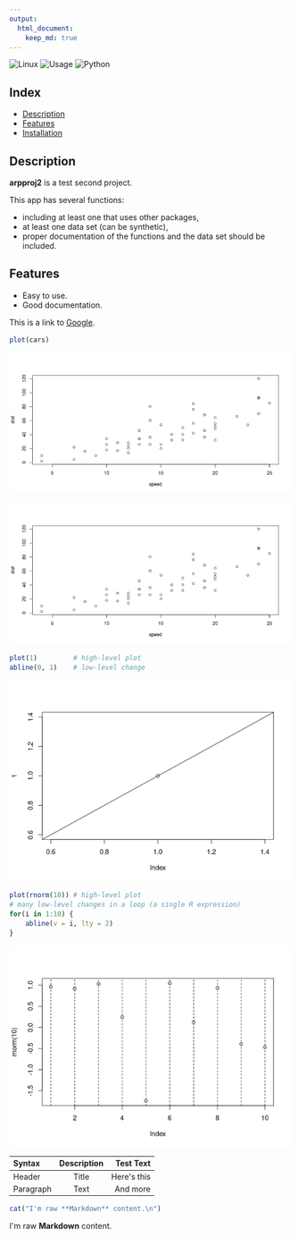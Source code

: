 ```yaml
---
output: 
  html_document:
    keep_md: true
---
```

![Linux](https://img.shields.io/badge/-Linux-grey?logo=linux)
![Usage](https://img.shields.io/badge/Usage-arpproj2-blue)
![Python](https://img.shields.io/badge/R-v4.0%5E-orange?logo=python)

## Index

* [Description](#description)
* [Features](#features)
* [Installation](#installation)


## Description

**arpproj2** is a test second project. 

This app has several functions:

* including at least one that uses other packages,
* at least one data set (can be synthetic),
* proper documentation of the functions and the data set should be included.

## Features

* Easy to use.
* Good documentation.


This is a link to [Google](https://google.pl).



```r
plot(cars)
```

![](README_files/figure-html/my-chunk-1.png)<!-- -->


![This is a long long
  long long caption.](README_files/figure-html/my-chunk-1.png)




```r
plot(1)         # high-level plot
abline(0, 1)    # low-level change
```

![](README_files/figure-html/test-plot-1.png)<!-- -->

```r
plot(rnorm(10)) # high-level plot
# many low-level changes in a loop (a single R expression)
for(i in 1:10) {
    abline(v = i, lty = 2)
}
```

![](README_files/figure-html/test-plot-2.png)<!-- -->

| Syntax      | Description | Test Text     |
| :---        |    :----:   |          ---: |
| Header      | Title       | Here's this   |
| Paragraph   | Text        | And more      |



```r
cat("I'm raw **Markdown** content.\n")
```

I'm raw **Markdown** content.
